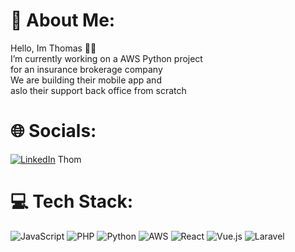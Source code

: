 # 💫 About Me:
Hello, Im Thomas 👋🏻<br>I’m currently working on a AWS Python project<br>for an insurance brokerage company<br>We are building their mobile app and<br>aslo their support back office from scratch


# 🌐 Socials: 
[![LinkedIn](https://img.shields.io/badge/LinkedIn-%230077B5.svg?logo=linkedin&logoColor=white)](https://fr.linkedin.com/in/thomas-schneider-4b11ab204?trk=people-guest_people_search-card)  Thom



# 💻 Tech Stack:
![JavaScript](https://img.shields.io/badge/javascript-%23323330.svg?style=for-the-badge&logo=javascript&logoColor=%23F7DF1E) ![PHP](https://img.shields.io/badge/php-%23777BB4.svg?style=for-the-badge&logo=php&logoColor=white) ![Python](https://img.shields.io/badge/python-3670A0?style=for-the-badge&logo=python&logoColor=ffdd54) ![AWS](https://img.shields.io/badge/AWS-%23FF9900.svg?style=for-the-badge&logo=amazon-aws&logoColor=white) ![React](https://img.shields.io/badge/react-%2320232a.svg?style=for-the-badge&logo=react&logoColor=%2361DAFB) ![Vue.js](https://img.shields.io/badge/vuejs-%2335495e.svg?style=for-the-badge&logo=vuedotjs&logoColor=%234FC08D) ![Laravel](https://img.shields.io/badge/laravel-%23FF2D20.svg?style=for-the-badge&logo=laravel&logoColor=white)

